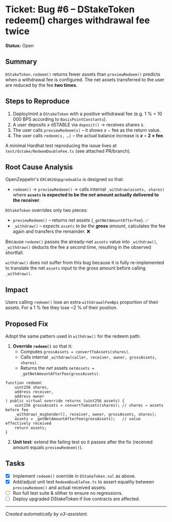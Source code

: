 # Ticket: Bug #6 – DStakeToken redeem() charges withdrawal fee twice

**Status:** Open

## Summary
`DStakeToken.redeem()` returns fewer assets than `previewRedeem()` predicts when a withdrawal fee is configured. The net assets transferred to the user are reduced by the fee **two times**.

## Steps to Reproduce
1. Deploy/mint a `DStakeToken` with a positive withdrawal fee (e.g. 1 % = 10 000 BPS according to `BasisPointConstants`).
2. A user deposits _x_ dSTABLE via `deposit()` → receives shares _s_.
3. The user calls `previewRedeem(s)` – it shows _x_ − fee as the return value.
4. The user calls `redeem(s, …)` – the actual balance increase is **_x_ − 2 × fee**.

A minimal Hardhat test reproducing the issue lives at `test/dstake/RedeemDoubleFee.ts` (see attached PR/branch).

## Root Cause Analysis
OpenZeppelin's `ERC4626Upgradeable` is designed so that:
* `redeem()` → `previewRedeem()` → calls internal `_withdraw(assets, shares)` where **`assets` is expected to be the *net* amount actually delivered to the receiver**.

`DStakeToken` overrides only two pieces:
* `previewRedeem()` – returns *net* assets (`_getNetAmountAfterFee`). ✅
* `_withdraw()` – *expects `assets` to be the **gross** amount*, calculates the fee again and transfers the remainder. ❌

Because `redeem()` passes the already-net `assets` value into `_withdraw()`, `_withdraw()` deducts the fee a second time, resulting in the observed shortfall.

`withdraw()` does not suffer from this bug because it is fully re-implemented to translate the net `assets` input to the gross amount before calling `_withdraw()`.

## Impact
Users calling `redeem()` lose an extra `withdrawalFeeBps` proportion of their assets. For a 1 % fee they lose ~2 % of their position.

## Proposed Fix
Adopt the same pattern used in `withdraw()` for the redeem path:
1. **Override `redeem()`** so that it:
   * Computes `grossAssets = convertToAssets(shares)`.
   * Calls internal `_withdraw(caller, receiver, owner, grossAssets, shares)`.
   * Returns the *net* assets `netAssets = _getNetAmountAfterFee(grossAssets)`.

```solidity
function redeem(
    uint256 shares,
    address receiver,
    address owner
) public virtual override returns (uint256 assets) {
    uint256 grossAssets = convertToAssets(shares); // shares → assets before fee
    _withdraw(_msgSender(), receiver, owner, grossAssets, shares);
    assets = _getNetAmountAfterFee(grossAssets);   // value effectively received
    return assets;
}
```

2. **Unit test**: extend the failing test so it passes after the fix (received amount equals `previewRedeem()`).

## Tasks
- [x] Implement `redeem()` override in `DStakeToken.sol` as above.
- [x] Add/adjust unit test `RedeemDoubleFee.ts` to assert equality between `previewRedeem()` and actual received assets.
- [ ] Run full test suite & slither to ensure no regressions.
- [ ] Deploy upgraded DStakeToken if live contracts are affected.

---
*Created automatically by o3-assistant.* 